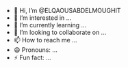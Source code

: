 - 👋 Hi, I’m @ELQAOUSABDELMOUGHIT
- 👀 I’m interested in ...
- 🌱 I’m currently learning ...
- 💞️ I’m looking to collaborate on ...
- 📫 How to reach me ...
- 😄 Pronouns: ...
- ⚡ Fun fact: ...

<!---
ELQAOUSABDELMOUGHIT/ELQAOUSABDELMOUGHIT is a ✨ special ✨ repository because its `README.md` (this file) appears on your GitHub profile.
You can click the Preview link to take a look at your changes.
--->
